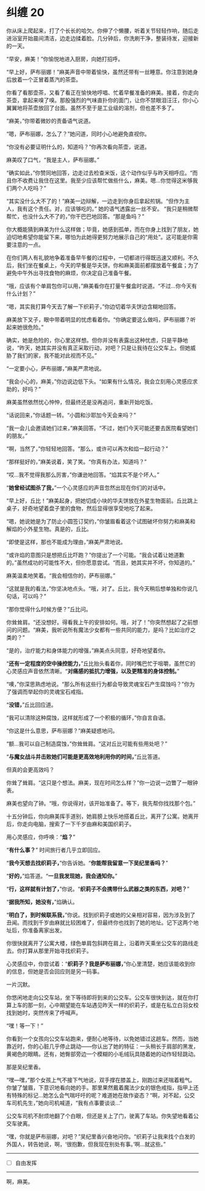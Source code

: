# 纠缠 20

你从床上爬起来，打了个长长的哈欠。你伸了个懒腰，听着关节轻轻作响，随后走进浴室开始晨间清洁，边走边揉着脸。几分钟后，你洗刷干净，整装待发，迎接新的一天。

“早安，麻美！”你愉悦地进入厨房，向她打招呼。

“早上好，萨布丽娜！”麻美声音中带着愉快，虽然还带有一丝睡意。你注意到她身后放着一个正冒着蒸汽的茶壶。

你看了看那壶茶，又看了看正在愉快地哼唱、忙着早餐准备的麻美。接着，你走向茶壶，拿起来嗅了嗅。那股强烈的气味直扑你的面门，让你不禁眼泪汪汪，你小心翼翼地将茶壶放回了台面。虽然不至于是工业级的溶剂，但也差不多了。

“麻美，”你带着微妙的责备语气说道。

“嗯，萨布丽娜，怎么了？”她问道，同时小心地避免直视你。

“你没有必要证明什么的，知道吗？”你再次看向茶壶，说道。

麻美叹了口气，“我是主人，萨布丽娜。”

“确实如此，”你赞同地回答，边走过去检查米饭，这个动作似乎与昨天相呼应。“而且你不收费让我住在这里。我至少应该帮忙做些什么，麻美。嗯...你觉得这米够我们两个人吃吗？”

“其实没什么大不了的！”麻美一边辩解，一边走到你身后拿起煎锅。“但作为主人，我有这个责任。对，应该够吃的。”
她的语气透露出一丝不安。
“我只是稍微帮帮忙，也没什么大不了的，”你干巴巴地回答。“那是鱼吗？”

你大概能猜到麻美为什么这样做；毕竟，她感到孤单，而在你身上找到了朋友，她迫切地希望你能留下来，哪怕为此她得更努力地展示自己的“用处”。这可能是你需要注意的一点。

在你们两人有礼貌地争着准备早午餐的过程中，一切都进行得既迅速又顺利。不久后，我们坐在餐桌上，今天的早餐是华夫饼。你和麻美面前都摆放着午餐盒；为了避免中午外出寻找食物的麻烦，你决定自己准备午餐。

“哦，应该有个单肩包你可以用，”麻美看你在打量午餐盒时说道。“不过...你今天有什么计划？”

“嗯，其实我打算今天去了解一下织莉子，”你边切着华夫饼边含糊地回答。

麻美放下叉子，眼中带着明显的忧虑看着你。“你确定要这么做吗，萨布丽娜？听起来她很危险。”

确实，她是危险的，你心里这样想。但你并没有表露出这种忧虑，只是平静地说，“昨天，她其实并没有真正采取行动，对吧？只是让我待在公交车上。但她威胁了我们的家，我不能对此视而不见。”

“一定要小心，萨布丽娜，”麻美严肃地说。

“我会小心的，麻美，”你边说边低下头。“如果有什么情况，我会立刻用心灵感应求助的，好吗？”

麻美虽然依然忧心忡忡，但最终还是没再追问，重新开始吃饭。

“话说回来，”你话题一转。“小圆和沙耶加今天会来吗？”

“我一会儿会邀请她们过来，”麻美回答。“不过，她们今天可能还要去医院看望她们的朋友。”

“啊，当然了，”你轻轻地回答。“那么，或许可以再次和焰一起行动？”

“那样挺好的，”麻美说着，笑了笑。“你真有办法，知道吗？”

“哎...我不觉得我那么厉害，”你谦逊地回答。“焰其实不是个坏人。”

“**她曾经试图杀了我，**”一个心灵感应的声音忽然出现在你们的对话中。

“早上好，丘比！”麻美起身，把她切成小块的华夫饼放在外星生物面前。丘比跳上桌子，好奇地望着盘子里的食物，然后显得很享受地吃了起来。

“嗯，她说她是为了防止小圆签订契约，”你皱眉看着这个试图破坏你努力和麻美和解焰的小外星生物。真是的，丘比。

“即使是这样，那也不能成为理由，”麻美严肃地说。

“或许焰的意图只是想把丘比吓跑？”你提出了一个可能。“我会试着让她道歉的。”虽然成功的可能性不大，但你愿意尝试。“而且，她其实并不坏，你知道的。”

麻美温柔地笑着。“我会相信你的，萨布丽娜。”

“这就是我的看法，”你坚决地点头。“哦，对了。丘比，我今天稍后想单独和你说几句话，可以吗？”

“那你觉得什么时候方便？”丘比问。

你耸耸肩。“还没想好。得看我上午的安排如何。哦，对了！”你突然想起了之前想问的问题。“麻美，我听说所有魔法少女都有一些共同的能力，是吗？比如治疗之类的？”

“是的，治疗能力和身体能力的增强，”麻美点头同意，好奇地望着你。

“**还有一定程度的空中操控能力，**”丘比抬头看着你，同时嘴巴忙于咀嚼，虽然它的心灵感应声音依然清晰。“**对痛感的抵抗力增强，以及更精准的身体控制。**”

“噢，”你深思熟虑地说。“那么所有这些行为都会导致灵魂宝石产生腐蚀吗？”你为了强调而举起你的灵魂宝石戒指。

“**没错，**”丘比回应道。

“我可以清除这种腐蚀，这样就形成了一个积极的循环，”你自言自语。

“你这是什么意思，萨布丽娜？”麻美疑惑地问。

“额...我可以自己制造腐蚀，”你耸耸肩。“这对丘比可能有些用处吧？”

“**与魔女战斗并击败她们可能是更高效地利用你的时间，**”丘比答道。

但真的会更高效吗？

你耸了耸肩。“这只是个想法。麻美，现在时间怎么样？”你一边说一边瞥了一眼钟表。

麻美也望向了钟。“哦，你说得对，该开始准备了。等下，我先帮你找找那个包。”

十五分钟后，你向麻美挥手道别，她肩膀上快乐地搭着丘比，离开了公寓。她离开后，你走向电脑，搜索了一下千岁由麻和美国织莉子。

用心灵感应，你呼唤：“**焰？**”

“**有什么事？**” 时间旅行者几乎立即回应。

“**我今天想去找织莉子，**”你告诉她。“**你能帮我留意一下吴纪里香吗？**”

“**好的，**”焰答道。“**一旦我发现她，我会通知你。**”

“**行，这样就有计划了，**”你说。“**织莉子不会携带什么武器之类的东西，对吧？**”

“**据我所知，她没有，**”焰确认。

“**明白了，到时候联系我，**”你说。找到织莉子或她的父亲相对容易，因为涉及到了丑闻。而找到千岁由麻就比较困难了，但最终你也找到了她的地址。记下这两个地址后，你准备离家出发。

你很快就离开了公寓大楼，绿色单肩包斜跨在肩上，沿着昨天乘坐公交车的路线走去。你打算从那里开始寻找织莉子。

心灵感应中，你尝试着：“**织莉子？我是萨布丽娜，**”你心里清楚，她应该能收到你的信息，但她是否会回应则是另一码事。

一片沉默。

你悠闲地走向公交车站，坐下等待即将到来的公交车。公交车很快到达，就在你打算上车的那一刻，心中期望能在车站遇见昨天一样的织莉子，或是在私立白羽女校找到她时，突然传来了呼喊声。

“嘿！等一下！”

你看到一个女孩向公交车站跑来，便耐心地等待，以免她错过这趟车。然而，当她靠近时，你的心脏几乎停止跳动——你认出了她的特征：一头稍长于肩部的黑发，黄褐色的眼睛。还有，她臀部旁边一个模糊的小毛绒玩具随着她的动作轻轻跳动。

那是吴纪里香。

“嘿—嘿，”那个女孩上气不接下气地说，双手撑在膝盖上，刚跑过来还喘着粗气。你皱了皱眉，下意识地看向她的手。那里果然戴着魔法少女的银色戒指，指甲上还有特殊的标记...她怎么会气喘吁吁的呢？难道她在故作姿态？“啊，对不起，公交车司机先生，”她向司机喊道，“我有点事要谈谈...”

公交车司机不耐烦地翻了个白眼，但还是关上了门，驶离了车站。你失望地看着公交车驶离。

“嘿，你就是萨布丽娜，对吧？”吴纪里香兴奋地问你。“织莉子让我来找个白发的外国人，转告她说，啊，‘很抱歉，但我现在别处有事。’啊...就这些。”

---

- [ ] 自由发挥

---

啊，麻美。
